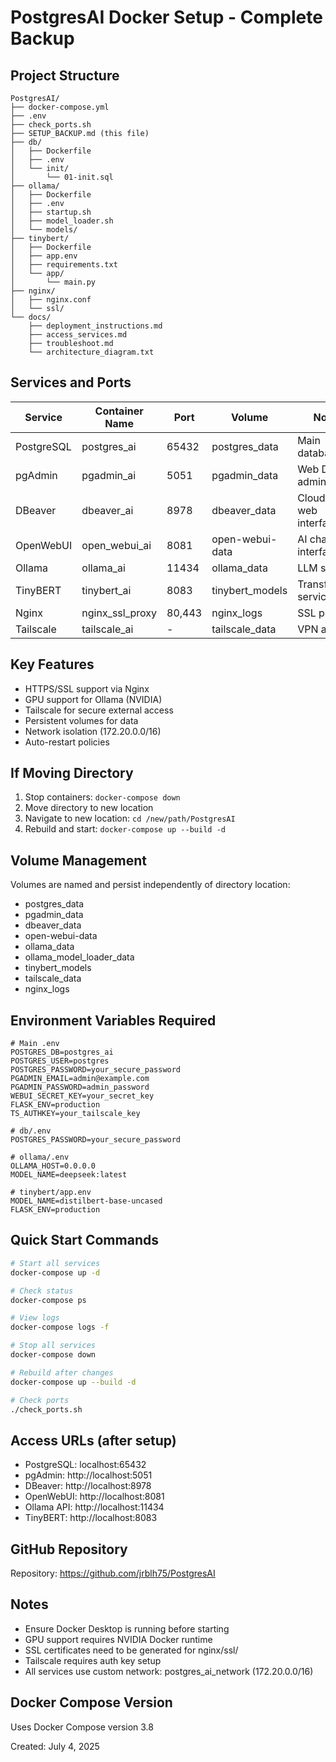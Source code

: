 # PostgresAI Docker Setup - Complete Backup

## Project Structure
```
PostgresAI/
├── docker-compose.yml
├── .env
├── check_ports.sh
├── SETUP_BACKUP.md (this file)
├── db/
│   ├── Dockerfile
│   ├── .env
│   └── init/
│       └── 01-init.sql
├── ollama/
│   ├── Dockerfile
│   ├── .env
│   ├── startup.sh
│   ├── model_loader.sh
│   └── models/
├── tinybert/
│   ├── Dockerfile
│   ├── app.env
│   ├── requirements.txt
│   └── app/
│       └── main.py
├── nginx/
│   ├── nginx.conf
│   └── ssl/
└── docs/
    ├── deployment_instructions.md
    ├── access_services.md
    ├── troubleshoot.md
    └── architecture_diagram.txt
```

## Services and Ports
| Service | Container Name | Port | Volume | Notes |
|---------|---------------|------|--------|-------|
| PostgreSQL | postgres_ai | 65432 | postgres_data | Main database |
| pgAdmin | pgadmin_ai | 5051 | pgadmin_data | Web DB admin |
| DBeaver | dbeaver_ai | 8978 | dbeaver_data | CloudBeaver web interface |
| OpenWebUI | open_webui_ai | 8081 | open-webui-data | AI chat interface |
| Ollama | ollama_ai | 11434 | ollama_data | LLM server |
| TinyBERT | tinybert_ai | 8083 | tinybert_models | Transformer service |
| Nginx | nginx_ssl_proxy | 80,443 | nginx_logs | SSL proxy |
| Tailscale | tailscale_ai | - | tailscale_data | VPN access |

## Key Features
- HTTPS/SSL support via Nginx
- GPU support for Ollama (NVIDIA)
- Tailscale for secure external access
- Persistent volumes for data
- Network isolation (172.20.0.0/16)
- Auto-restart policies

## If Moving Directory
1. Stop containers: `docker-compose down`
2. Move directory to new location
3. Navigate to new location: `cd /new/path/PostgresAI`
4. Rebuild and start: `docker-compose up --build -d`

## Volume Management
Volumes are named and persist independently of directory location:
- postgres_data
- pgadmin_data
- dbeaver_data
- open-webui-data
- ollama_data
- ollama_model_loader_data
- tinybert_models
- tailscale_data
- nginx_logs

## Environment Variables Required
```
# Main .env
POSTGRES_DB=postgres_ai
POSTGRES_USER=postgres
POSTGRES_PASSWORD=your_secure_password
PGADMIN_EMAIL=admin@example.com
PGADMIN_PASSWORD=admin_password
WEBUI_SECRET_KEY=your_secret_key
FLASK_ENV=production
TS_AUTHKEY=your_tailscale_key

# db/.env
POSTGRES_PASSWORD=your_secure_password

# ollama/.env
OLLAMA_HOST=0.0.0.0
MODEL_NAME=deepseek:latest

# tinybert/app.env
MODEL_NAME=distilbert-base-uncased
FLASK_ENV=production
```

## Quick Start Commands
```bash
# Start all services
docker-compose up -d

# Check status
docker-compose ps

# View logs
docker-compose logs -f

# Stop all services
docker-compose down

# Rebuild after changes
docker-compose up --build -d

# Check ports
./check_ports.sh
```

## Access URLs (after setup)
- PostgreSQL: localhost:65432
- pgAdmin: http://localhost:5051
- DBeaver: http://localhost:8978
- OpenWebUI: http://localhost:8081
- Ollama API: http://localhost:11434
- TinyBERT: http://localhost:8083

## GitHub Repository
Repository: https://github.com/jrblh75/PostgresAI

## Notes
- Ensure Docker Desktop is running before starting
- GPU support requires NVIDIA Docker runtime
- SSL certificates need to be generated for nginx/ssl/
- Tailscale requires auth key setup
- All services use custom network: postgres_ai_network (172.20.0.0/16)

## Docker Compose Version
Uses Docker Compose version 3.8

Created: July 4, 2025
